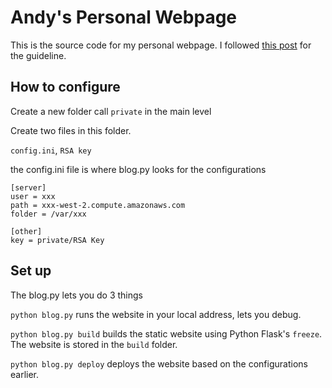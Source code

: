 # Andy's Personal Webpage
This is the source code for my personal webpage. I followed [this post](https://nicolas.perriault.net/code/2012/dead-easy-yet-powerful-static-website-generator-with-flask/) for the guideline. 

## How to configure
Create a new folder call `private` in the main level

Create two files in this folder.

`config.ini`, `RSA key`

the config.ini file is where blog.py looks for the configurations

    [server]
    user = xxx
    path = xxx-west-2.compute.amazonaws.com
    folder = /var/xxx

    [other]
    key = private/RSA Key



## Set up 
The blog.py lets you do 3 things

`python blog.py` runs the website in your local address, lets you debug.   

`python blog.py build` builds the static website using Python Flask's `freeze`. The website is stored in the `build` folder.

`python blog.py deploy` deploys the website based on the configurations earlier.


